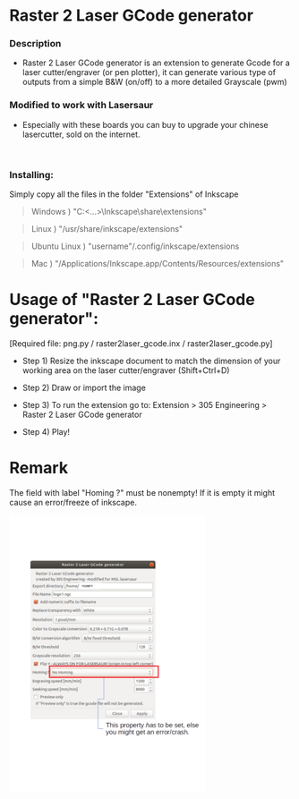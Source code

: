  # Raster 2 Laser GCode generator
 
### Description
- Raster 2 Laser GCode generator is an extension to generate Gcode for a laser cutter/engraver (or pen plotter), it can generate various type of outputs from a simple B&W (on/off) to a more detailed Grayscale (pwm)

### Modified to work with Lasersaur 
- Especially with these boards you can buy to upgrade your chinese lasercutter, sold on the internet.
</br>

### Installing:

Simply copy all the files in the folder "Extensions" of Inkscape

>Windows ) "C:\<...>\Inkscape\share\extensions"

>Linux ) "/usr/share/inkscape/extensions"

>Ubuntu Linux ) "username"/.config/inkscape/extensions

>Mac ) "/Applications/Inkscape.app/Contents/Resources/extensions"



# Usage of "Raster 2 Laser GCode generator":

[Required file: png.py / raster2laser_gcode.inx / raster2laser_gcode.py]

- Step 1) Resize the inkscape document to match the dimension of your working area on the laser cutter/engraver (Shift+Ctrl+D)

- Step 2) Draw or import the image

- Step 3) To run the extension go to: Extension > 305 Engineering > Raster 2 Laser GCode generator

- Step 4) Play!

# Remark
The field with label "Homing ?" must be nonempty! If it is empty it might cause an error/freeze of inkscape.

<img src="https://github.com/MakerSpaceLeiden/raster2gcode/blob/master/error.png" alt="drawing" width="350"/>

